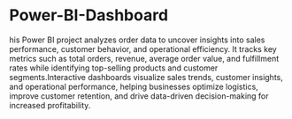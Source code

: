 # Power-BI-Dashboard
his Power BI project analyzes order data to uncover insights into sales performance, customer behavior, and operational efficiency. It tracks key metrics such as total orders, revenue, average order value, and fulfillment rates while identifying top-selling products and customer segments.Interactive dashboards visualize sales trends, customer insights, and operational performance, helping businesses optimize logistics, improve customer retention, and drive data-driven decision-making for increased profitability.
